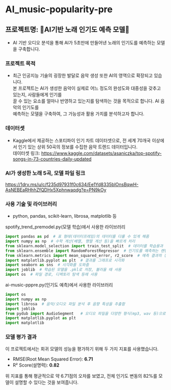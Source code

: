# AI_music-popularity-pre

## 프로젝트명: 🎵AI기반 노래 인기도 예측 모델🎵
- AI 기반 오디오 분석을 통해 AI가 5초만에 만들어낸 노래의 인기도를 예측하는 모델을 구축합니다.

### 프로젝트 목적
- 최근 인공지능 기술의 굉장한 발달로 음악 생성 또한 AI의 영역으로 확장되고 있습니다.<br> 본 프로젝트는 AI가 생성한 음악이 실제로 어느 정도의 완성도와 대중성을 갖추고 있는지, 사람들에게 인기를<br> 끌 수 있는 요소를 얼마나 반영하고 있는지를 탐색하는 것을 목적으로 합니다. AI 음악의 인기도를<br> 예측하는 모델을 구축하여, 그 가능성과 활용 가치를 분석하고자 합니다.
  
### 데이터셋
- Kaggle에서 제공하는 스포티파이 인기 차트 데이터셋으로, 전 세계 70개국 이상에서 인기 있는 상위 50곡의 정보를 수집한 음악 트렌드 데이터입니다.<br>
데이터셋 링크: https://www.kaggle.com/datasets/asaniczka/top-spotify-songs-in-73-countries-daily-updated

### AI가 생성한 노래 5곡, 모델 파일 링크
https://1drv.ms/u/c/f235d97931f0c634/Ee1Yd8335blOnsBqwH-AsNEBEaRHhhZfQDHx5Xphnwaqdg?e=PN9kOy

### 사용 기술 및 라이브러리
- python, pandas, scikit-learn, librosa, matplotlib 등

spotify_trend_premodel.py(모델 학습)에서 사용한 라이브러리
```python
import pandas as pd  # 표 형태(데이터프레임)의 데이터를 다룰 수 있게 해줌
import numpy as np  # 수학 계산(배열, 행렬 계산 등)을 빠르게 처리
from sklearn.model_selection import train_test_split  # 데이터를 학습용과 테스트용으로 나눔
from sklearn.ensemble import RandomForestRegressor  # 인기도를 예측하는 랜덤 포레스트 회귀 모델 사용을 위함
from sklearn.metrics import mean_squared_error, r2_score  # 예측 결과의 정확도 평가 지표
import matplotlib.pyplot as plt  # 결과를 그래프로 시각화
import seaborn as sns  # 시각화를 도와줌
import joblib  # 학습된 모델을 .pkl로 저장, 불러올 때 사용
import os  # 파일 경로, 디렉토리 탐색 등에 사용
```

ai-music-pppre.py(인기도 예측)에서 사용한 라이브러리
```python
import os
import numpy as np
import librosa  # 음악/오디오 파일 분석 후 음향 특성을 추출함
import joblib
from pydub import AudioSegment   # 오디오 파일을 다양한 형식(mp3, wav 등)으로 변환
import matplotlib.pyplot as plt
import matplotlib
```

### 모델 평가 결과
이 프로젝트에서는 회귀 모델의 성능을 평가하기 위해 두 가지 지표를 사용했습니다.
- RMSE(Root Mean Squared Error): **6.71**
- R² Score(설명력): **0.82**

위 지표를 통해 평균적으로 약 6.71점의 오차를 보였고, 전체 인기도 변동의 82%를 모델이 설명할 수 있다는 것을 보여줍니다.
